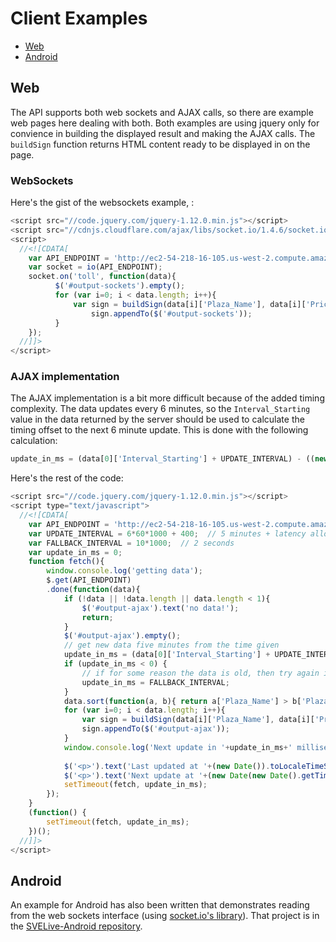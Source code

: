 # Client Examples

 * [Web](#web)
 * [Android](#android)

## <a name="web"></a>Web
The API supports both web sockets and AJAX calls, so there are example web pages here dealing with both. Both examples are using jquery only for convience in building the displayed result and making the AJAX calls. The `buildSign` function returns HTML content ready to be displayed in on the page.



### WebSockets
Here's the gist of the websockets example, :
``` javascript
<script src="//code.jquery.com/jquery-1.12.0.min.js"></script>
<script src="//cdnjs.cloudflare.com/ajax/libs/socket.io/1.4.6/socket.io.min.js"></script>
<script>
  //<![CDATA[
    var API_ENDPOINT = 'http://ec2-54-218-16-105.us-west-2.compute.amazonaws.com';
    var socket = io(API_ENDPOINT);
    socket.on('toll', function(data){
          $('#output-sockets').empty();
          for (var i=0; i < data.length; i++){
              var sign = buildSign(data[i]['Plaza_Name'], data[i]['Pricing_Module'], data[i]['Message_Module']);
                  sign.appendTo($('#output-sockets'));
          }
    });
  //]]>
</script>
```


### AJAX implementation
The AJAX implementation is a bit more difficult because of the added timing complexity. The data updates every 6 minutes, so the `Interval_Starting` value in the data returned by the server should be used to calculate the timing offset to the next 6 minute update. This is done with the following calculation:

``` javascript
update_in_ms = (data[0]['Interval_Starting'] + UPDATE_INTERVAL) - ((new Date().getTime()));
```

Here's the rest of the code:

``` javascript
<script src="//code.jquery.com/jquery-1.12.0.min.js"></script>
<script type="text/javascript">
  //<![CDATA[
    var API_ENDPOINT = 'http://ec2-54-218-16-105.us-west-2.compute.amazonaws.com';
    var UPDATE_INTERVAL = 6*60*1000 + 400;  // 5 minutes + latency allowance
    var FALLBACK_INTERVAL = 10*1000;  // 2 seconds
    var update_in_ms = 0;
    function fetch(){
        window.console.log('getting data');
        $.get(API_ENDPOINT)
        .done(function(data){
            if (!data || !data.length || data.length < 1){
                $('#output-ajax').text('no data!');
                return;
            }
            $('#output-ajax').empty();
            // get new data five minutes from the time given
            update_in_ms = (data[0]['Interval_Starting'] + UPDATE_INTERVAL) - ((new Date().getTime()));
            if (update_in_ms < 0) {
                // if for some reason the data is old, then try again in 10 seconds.
                update_in_ms = FALLBACK_INTERVAL;
            }
            data.sort(function(a, b){ return a['Plaza_Name'] > b['Plaza_Name']});
            for (var i=0; i < data.length; i++){
                var sign = buildSign(data[i]['Plaza_Name'], data[i]['Pricing_Module'], data[i]['Message_Module']);
                sign.appendTo($('#output-ajax'));
            }
            window.console.log('Next update in '+update_in_ms+' milliseconds');
            
            $('<p>').text('Last updated at '+(new Date()).toLocaleTimeString()).appendTo('#output-ajax');
            $('<p>').text('Next update at '+(new Date(new Date().getTime() + update_in_ms)).toLocaleTimeString()).appendTo('#output-ajax');
            setTimeout(fetch, update_in_ms);
        });
    }
    (function() {
        setTimeout(fetch, update_in_ms);
    })();
  //]]>
</script>
```

## <a name="android"></a>Android
An example for Android has also been written that demonstrates reading from the web sockets interface (using [socket.io's library](https://github.com/socketio/socket.io-client-java)). That project is in the [SVELive-Android repository](https://github.com/vta/SVELive-Android).
